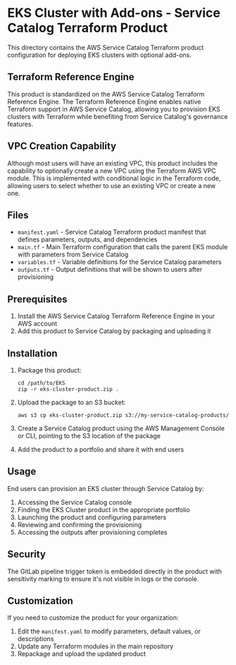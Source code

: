 # EKS Cluster with Add-ons - Service Catalog Terraform Product

This directory contains the AWS Service Catalog Terraform product configuration for deploying EKS clusters with optional add-ons.

## Terraform Reference Engine

This product is standardized on the AWS Service Catalog Terraform Reference Engine. The Terraform Reference Engine enables native Terraform support in AWS Service Catalog, allowing you to provision EKS clusters with Terraform while benefiting from Service Catalog's governance features.

## VPC Creation Capability

Although most users will have an existing VPC, this product includes the capability to optionally create a new VPC using the Terraform AWS VPC module. This is implemented with conditional logic in the Terraform code, allowing users to select whether to use an existing VPC or create a new one.

## Files

- `manifest.yaml` - Service Catalog Terraform product manifest that defines parameters, outputs, and dependencies
- `main.tf` - Main Terraform configuration that calls the parent EKS module with parameters from Service Catalog
- `variables.tf` - Variable definitions for the Service Catalog parameters
- `outputs.tf` - Output definitions that will be shown to users after provisioning

## Prerequisites

1. Install the AWS Service Catalog Terraform Reference Engine in your AWS account
2. Add this product to Service Catalog by packaging and uploading it

## Installation

1. Package this product:
   ```
   cd /path/to/EKS
   zip -r eks-cluster-product.zip .
   ```

2. Upload the package to an S3 bucket:
   ```
   aws s3 cp eks-cluster-product.zip s3://my-service-catalog-products/
   ```

3. Create a Service Catalog product using the AWS Management Console or CLI, pointing to the S3 location of the package

4. Add the product to a portfolio and share it with end users

## Usage

End users can provision an EKS cluster through Service Catalog by:

1. Accessing the Service Catalog console
2. Finding the EKS Cluster product in the appropriate portfolio
3. Launching the product and configuring parameters
4. Reviewing and confirming the provisioning
5. Accessing the outputs after provisioning completes

## Security

The GitLab pipeline trigger token is embedded directly in the product with sensitivity marking to ensure it's not visible in logs or the console.

## Customization

If you need to customize the product for your organization:

1. Edit the `manifest.yaml` to modify parameters, default values, or descriptions
2. Update any Terraform modules in the main repository
3. Repackage and upload the updated product